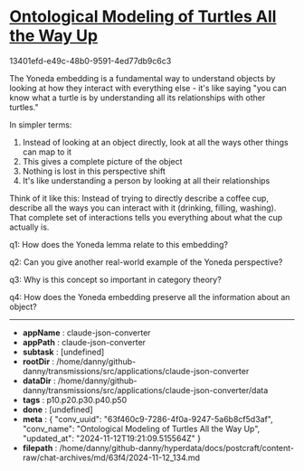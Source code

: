 # [Ontological Modeling of Turtles All the Way Up](https://claude.ai/chat/63f460c9-7286-4f0a-9247-5a6b8cf5d3af)

13401efd-e49c-48b0-9591-4ed77db9c6c3

 The Yoneda embedding is a fundamental way to understand objects by looking at how they interact with everything else - it's like saying "you can know what a turtle is by understanding all its relationships with other turtles."

In simpler terms:
1. Instead of looking at an object directly, look at all the ways other things can map to it
2. This gives a complete picture of the object
3. Nothing is lost in this perspective shift
4. It's like understanding a person by looking at all their relationships

Think of it like this: Instead of trying to directly describe a coffee cup, describe all the ways you can interact with it (drinking, filling, washing). That complete set of interactions tells you everything about what the cup actually is.

q1: How does the Yoneda lemma relate to this embedding?

q2: Can you give another real-world example of the Yoneda perspective?

q3: Why is this concept so important in category theory?

q4: How does the Yoneda embedding preserve all the information about an object?

---

* **appName** : claude-json-converter
* **appPath** : claude-json-converter
* **subtask** : [undefined]
* **rootDir** : /home/danny/github-danny/transmissions/src/applications/claude-json-converter
* **dataDir** : /home/danny/github-danny/transmissions/src/applications/claude-json-converter/data
* **tags** : p10.p20.p30.p40.p50
* **done** : [undefined]
* **meta** : {
  "conv_uuid": "63f460c9-7286-4f0a-9247-5a6b8cf5d3af",
  "conv_name": "Ontological Modeling of Turtles All the Way Up",
  "updated_at": "2024-11-12T19:21:09.515564Z"
}
* **filepath** : /home/danny/github-danny/hyperdata/docs/postcraft/content-raw/chat-archives/md/63f4/2024-11-12_134.md